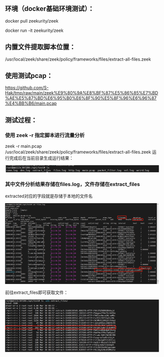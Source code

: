 ## 环境（docker基础环境测试）：
  docker pull zeekurity/zeek

  docker run -it zeekurity/zeek

## 内置文件提取脚本位置：
/usr/local/zeek/share/zeek/policy/frameworks/files/extract-all-files.zeek

## 使用测试pcap：
https://github.com/S-Hak/tmp/raw/main/zeek%E9%80%9A%E8%BF%87%E5%86%85%E7%BD%AE%E5%87%BD%E6%95%B0%E6%8F%90%E5%8F%96%E6%96%87%E4%BB%B6/main.pcap

## 测试过程：

### 使用 zeek -r 指定脚本进行流量分析

  zeek -r main.pcap /usr/local/zeek/share/zeek/policy/frameworks/files/extract-all-files.zeek
  运行完成后在当前目录生成运行结果：
  
![image](https://github.com/S-Hak/tmp/blob/main/images/202203301.png)


### 其中文件分析结果存储在files.log，文件存储在extract_files

  extracted对应的字段就是存储于本地的文件名

![image](https://github.com/S-Hak/tmp/blob/main/images/202203302.png)
  
  前往extract_files即可获取文件：
  
![image](https://github.com/S-Hak/tmp/blob/main/images/202203303.png)

